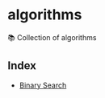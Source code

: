 # algorithms
📚 Collection of algorithms

## Index
- [Binary Search](https://github.com/estebanborai/algorithms/blob/master/binary_search.py)
